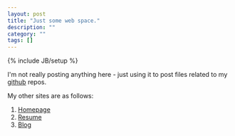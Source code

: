 ```yaml
---
layout: post
title: "Just some web space."
description: ""
category: ""
tags: []
---
```

{% include JB/setup %}

I'm not really posting anything here - just using it to post files related to my [github](https://github.com/darron) repos.

My other sites are as follows:

1. [Homepage](http://darron.froese.org)
2. [Resume](http://darron.froese.org/resume)
3. [Blog](http://blog.froese.org)